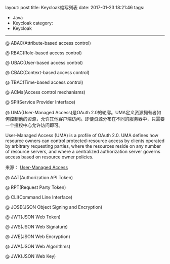 layout: post
title: Keycloak缩写列表
date: 2017-01-23 18:21:46
tags:
- Java
- Keycloak
category:
- Keycloak
---
@ ABAC(Attribute-based access control)

@ RBAC(Role-based access control)

@ UBAC(User-based access control)

@ CBAC(Context-based access control)

@ TBAC(Time-based access control)

@ ACMs(Access control mechanisms)

@ SPI(Service Provider Interface)

@ UMA(User-Managed Access)是OAuth 2.0的轮廓。UMA定义资源拥有者如何控制他的资源，允许其他客户端访问。即便资源分布在不同的服务器中，只需要一个授权中心允许访问即可。

User-Managed Access (UMA) is a profile of OAuth 2.0. UMA defines how resource owners can control protected-resource access by clients operated by arbitrary requesting parties, where the resources reside on any number of resource servers, and where a centralized authorization server governs access based on resource owner policies.

来源： [User-Managed Access](https://docs.kantarainitiative.org/uma/rec-uma-core.html "User-Managed Access")

@ AAT(Authorization API Token)

@ RPT(Request Party Token)

@ CLI(Command Line Interface)

@ JOSE(JSON Object Signing and Encryption)

@ JWT(JSON Web Token)

@ JWS(JSON Web Signature)

@ JWE(JSON Web Encryption)

@ JWA(JSON Web Algorithms)

@ JWK(JSON Web Key)


